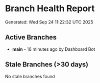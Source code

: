 # Branch Health Report
Generated: Wed Sep 24 11:22:32 UTC 2025

## Active Branches
- **main** - 16 minutes ago by Dashboard Bot

## Stale Branches (>30 days)
No stale branches found
